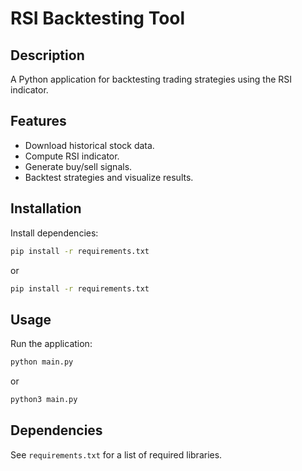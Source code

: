
# RSI Backtesting Tool

## Description
A Python application for backtesting trading strategies using the RSI indicator.

## Features
- Download historical stock data.
- Compute RSI indicator.
- Generate buy/sell signals.
- Backtest strategies and visualize results.

## Installation
Install dependencies:
   ```bash
   pip install -r requirements.txt
   ```
or
   ```bash
   pip install -r requirements.txt
   ```

## Usage
Run the application:
```bash
python main.py
```
or
```bash
python3 main.py
```

## Dependencies
See `requirements.txt` for a list of required libraries.

